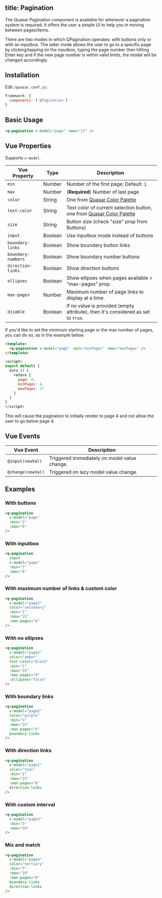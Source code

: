 title: Pagination
---
The Quasar Pagination component is available for whenever a pagination system is required. It offers the user a simple UI to help you in moving between pages/items.

There are two modes in which QPagination operates: with buttons only or with an inputbox. The latter mode allows the user to go to a specific page by clicking/tapping on the inputbox, typing the page number then hitting Enter key and if the new page number is within valid limits, the model will be changed accordingly.
<input type="hidden" data-fullpage-demo="navigation/pagination">

## Installation
Edit `/quasar.conf.js`:
```js
framework: {
  components: ['QPagination']
}
```

## Basic Usage

``` html
<q-pagination v-model="page" :max="17" />
```

## Vue Properties
Supports `v-model`.

| Vue Property | Type | Description |
| --- | --- | --- |
| `min` | Number | Number of the first page; Default: `1` |
| `max` | Number | (**Required**) Number of last page |
| `color` | String | One from [Quasar Color Palette](/components/color-palette.html) |
| `text-color` | String | Text color of current selection button, one from [Quasar Color Palette](/components/color-palette.html) |
| `size` | String | Button size (check "size" prop from Buttons) |
| `input` | Boolean | Use inputbox mode instead of buttons |
| `boundary-links` | Boolean | Show boundary button links |
| `boundary-numbers` | Boolean | Show boundary number buttons |
| `direction-links` | Boolean | Show direction buttons |
| `ellipses` | Boolean | Show ellipses when pages available > "max-pages" prop. |
| `max-pages` | Number | Maximum number of page links to display at a time. |
| `disable` | Boolean | If no value is provided (empty attribute), then it's considered as set to `true`. |

If you'd like to set the minimum starting page or the max number of pages, you can do so, as in the example below.

```html
<template>
  <q-pagination v-model="page" :min="minPages" :max="maxPages" />
</template>

<script>
export default {
  data () {
    return {
      page: 4,
      minPages: 4,
      maxPages: 27
    }
  }
}
</script>
```
This will cause the pagination to initially render to page 4 and not allow the user to go below page 4.

## Vue Events
| Vue Event | Description |
| --- | --- |
| `@input(newVal)` | Triggered immediately on model value change. |
| `@change(newVal)` | Triggered on lazy model value change. |

## Examples

### With buttons
```html
<q-pagination
  v-model="page"
  :min="1"
  :max="6"
/>
```

### With inputbox
```html
<q-pagination
  input
  v-model="page"
  :min="1"
  :max="6"
/>
```

### With maximum number of links & custom color
```html
<q-pagination
  v-model="page2"
  color="secondary"
  :min="1"
  :max="15"
  :max-pages="6"
/>
```

### With no ellipses
```html
<q-pagination
  v-model="page2"
  color="amber"
  text-color="black"
  :min="1"
  :max="15"
  :max-pages="6"
  :ellipses="false"
/>
```

### With boundary links
```html
<q-pagination
  v-model="page2"
  color="purple"
  :min="1"
  :max="15"
  :max-pages="6"
  boundary-links
/>
```

### With direction links
```html
<q-pagination
  v-model="page2"
  color="teal"
  :min="1"
  :max="15"
  :max-pages="6"
  direction-links
/>
```

### With custom interval
```html
<q-pagination
  v-model="page3"
  :min="5"
  :max="10"
/>
```

### Mix and match
```html
<q-pagination
  v-model="page4"
  color="tertiary"
  :min="7"
  :max="18"
  :max-pages="8"
  boundary-links
  direction-links
/>
```
